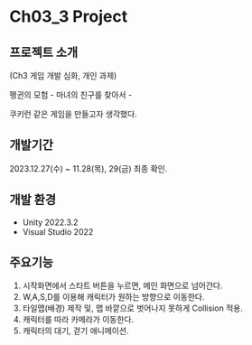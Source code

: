 
# Ch03_3 Project

## 프로젝트 소개 
(Ch3 게임 개발 심화, 개인 과제)

펭귄의 모험  - 마녀의 친구를 찾아서 -

쿠키런 같은 게임을 만들고자 생각했다.

## 개발기간
2023.12.27(수) ~ 11.28(목), 29(금) 최종 확인.

## 개발 환경
* Unity 2022.3.2
* Visual Studio 2022


## 주요기능

1. 시작화면에서 스타트 버튼을 누르면, 메인 화면으로 넘어간다.
2.  W,A,S,D를 이용해 캐릭터가 원하는 방향으로 이동한다.
3. 타일맵(배경) 제작 및, 맵 바깥으로 벗어나지 못하게 Collision 적용.
4. 캐릭터를 따라 카메라가 이동한다.
5. 캐릭터의 대기, 걷기 애니메이션.

